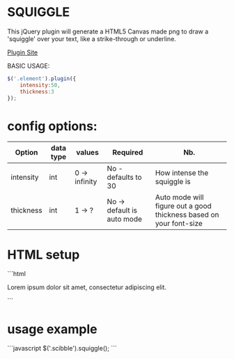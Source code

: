 SQUIGGLE
========

This jQuery plugin will generate a HTML5 Canvas made png to draw a 'squiggle' over your text, like a strike-through or underline.

<a href='http://bite-software.co.uk/squiggle'>Plugin Site</a>

BASIC USAGE:
```javascript
$('.element').plugin({
	intensity:50,
	thickness:3
});
```
<h1>config options:</h1>

| Option      | data type   | values        | Required 						| Nb.                						  | 
| ------------|-------------|---------------|-------------------------------|---------------------------------------------|
| intensity   | int         | 0 -> infinity	| No - defaults to 30   		| How intense the squiggle is				  |       
| thickness   | int        	| 1 -> ?        | No -> default is auto mode    | Auto mode will figure out a good thickness based on your font-size |              
<h1>HTML setup</h1>
```html
<p>Lorem ipsum dolor sit amet, <span class='scribble'>consectetur</span> adipiscing elit.</p>
```
<h1>usage example</h1>
```javascript
$('.scibble').squiggle();
```
